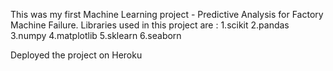 This was my first Machine Learning project - Predictive Analysis for Factory Machine Failure.
Libraries used in this project are : 
1.scikit
2.pandas
3.numpy
4.matplotlib
5.sklearn
6.seaborn

Deployed the project on Heroku
